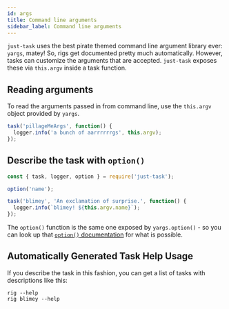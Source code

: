 ```yaml
---
id: args
title: Command line arguments
sidebar_label: Command line arguments
---
```


`just-task` uses the best pirate themed command line argument library ever: `yargs`, matey! So, rigs get documented pretty much automatically. However, tasks can customize the arguments that are accepted. `just-task` exposes these via `this.argv` inside a task function.

## Reading arguments

To read the arguments passed in from command line, use the `this.argv` object provided by `yargs`.

```js
task('pillageMeArgs', function() {
  logger.info('a bunch of aarrrrrrgs', this.argv);
});
```

## Describe the task with `option()`

```js
const { task, logger, option } = require('just-task');

option('name');

task('blimey', 'An exclamation of surprise.', function() {
  logger.info(`blimey! ${this.argv.name}`);
});
```

The `option()` function is the same one exposed by `yargs.option()` - so you can look up that [`option()` documentation](http://yargs.js.org/docs/#api-optionkey-opt) for what is possible.

## Automatically Generated Task Help Usage

If you describe the task in this fashion, you can get a list of tasks with descriptions like this:

```
rig --help
rig blimey --help
```
